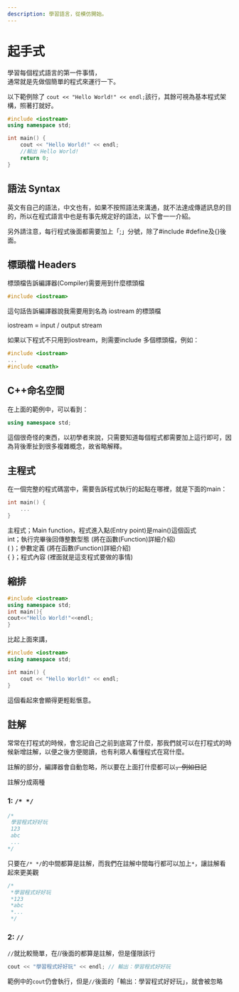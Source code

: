 ```yaml
---
description: 學習語言，從模仿開始。
---
```


# 起手式

學習每個程式語言的第一件事情，  
通常就是先做個簡單的程式來運行一下。

以下範例除了 `cout << "Hello World!" << endl;`該行，其餘可視為基本程式架構，照著打就好。

```cpp
#include <iostream>
using namespace std;

int main() {
    cout << "Hello World!" << endl;
    //輸出 Hello World!
    return 0;
}
```

## 語法 Syntax

英文有自己的語法，中文也有，如果不按照語法來溝通，就不法達成傳遞訊息的目的，所以在程式語言中也是有事先規定好的語法，以下會一一介紹。

另外請注意，每行程式後面都需要加上「;」分號，除了\#include \#define及{}後面。

## 標頭檔 Headers

標頭檔告訴編譯器\(Compiler\)需要用到什麼標頭檔

```cpp
#include <iostream>
```

這句話告訴編譯器說我需要用到名為 iostream 的標頭檔

iostream = input / output stream

如果以下程式不只用到iostream，則需要include 多個標頭檔，例如：

```cpp
#include <iostream>
...
#include <cmath>
```

## C++命名空間

在上面的範例中，可以看到：

```cpp
using namespace std;
```

這個很奇怪的東西，以初學者來說，只需要知道每個程式都需要加上這行即可，因為背後牽扯到很多複雜概念，故省略解釋。

## 主程式

在一個完整的程式碼當中，需要告訴程式執行的起點在哪裡，就是下面的main：

```cpp
int main() {
    ...
}
```

主程式；Main function，程式進入點\(Entry point\)是main\(\)這個函式  
int；執行完畢後回傳整數型態 \(將在函數\(Function\)詳細介紹\)  
\( \)；參數定義 \(將在函數\(Function\)詳細介紹\)  
{ }；程式內容 \(裡面就是這支程式要做的事情\)

## 縮排

```cpp
#include <iostream>
using namespace std;
int main(){
cout<<"Hello World!"<<endl;
}
```

比起上面來講，

```cpp
#include <iostream>
using namespace std;

int main() {
    cout << "Hello World!" << endl;
}
```

這個看起來會顯得更輕鬆愜意。

## 註解

常常在打程式的時候，會忘記自己之前到底寫了什麼，那我們就可以在打程式的時候新增註解，以便之後方便閱讀，也有利眾人看懂程式在寫什麼。

註解的部分，編譯器會自動忽略，所以要在上面打什麼都可以~~，例如日記~~

註解分成兩種

### 1: `/* */`

```cpp
/*
 學習程式好好玩
 123
 abc
 ...
*/
```

只要在`/* */`的中間都算是註解，而我們在註解中間每行都可以加上`*`，讓註解看起來更美觀

```cpp
/*
 *學習程式好好玩
 *123
 *abc
 *...
 */
```

### 2: `//`

`//`就比較簡單，在//後面的都算是註解，但是僅限該行

```cpp
cout << "學習程式好好玩" << endl; // 輸出：學習程式好好玩
```

範例中的`cout`仍會執行，但是`//`後面的「輸出：學習程式好好玩」，就會被忽略

